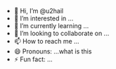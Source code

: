 - 👋 Hi, I’m @u2hail
- 👀 I’m interested in ...
- 🌱 I’m currently learning ...
- 💞️ I’m looking to collaborate on ...
- 📫 How to reach me ...
- 😄 Pronouns: ...what is this
- ⚡ Fun fact: ...

<!---
u2hail/u2hail is a ✨ special ✨ repository because its `README.md` (this file) appears on your GitHub profile.
You can click the Preview link to take a look at your changes.
--->
